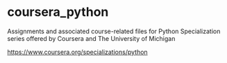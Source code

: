 # coursera_python
Assignments and associated course-related files for Python Specialization 
series offered by Coursera and The University of Michigan

https://www.coursera.org/specializations/python
